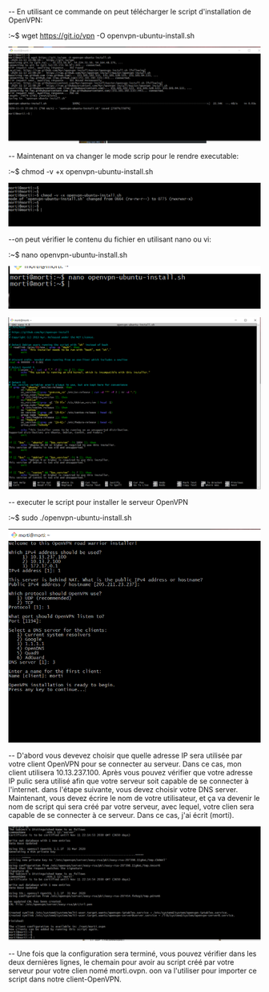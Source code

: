 

-- En utilisant ce commande on peut télécharger le script d'installation de OpenVPN:

:~$ wget https://git.io/vpn -O openvpn-ubuntu-install.sh

![image](1.PNG)



-- Maintenant on va changer le mode scrip pour le rendre executable: 

:~$ chmod -v +x openvpn-ubuntu-install.sh


![image](2.PNG)



--on peut vérifier le contenu du fichier en utilisant nano ou vi: 

:~$ nano openvpn-ubuntu-install.sh


![image](3.1.PNG)



![image](3.PNG)


-- executer le script pour installer le serveur OpenVPN 

:~$ sudo ./openvpn-ubuntu-install.sh

![image](4.PNG)

-- D'abord vous devevez choisir que quelle adresse IP sera utilisée par votre client OpenVPN pour se connecter au serveur.
   Dans ce cas, mon client utilisera 10.13.237.100.
   Après vous pouvez vérifier que votre adresse IP pulic sera utilisé afin que votre serveur soit capable de se connecter à l'internet.
   dans l'étape suivante, vous devez choisir votre DNS server.
   Maintenant, vous devez écrire le nom de votre utilisateur, et ça va devenir le nom de script qui sera créé par votre serveur, avec lequel, votre clien      sera capable de se connecter à ce serveur. Dans ce cas, j'ai écrit (morti).
   
![image](5.PNG)


  -- Une fois que la configuration sera terminé, vous pouvez vérifier dans les deux dernières lignes, le chemain pour avoir au script créé par votre serveur      pour votre clien nomé morti.ovpn. oon va l'utiliser pour importer ce script dans notre client-OpenVPN.
  
  
  








